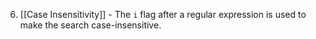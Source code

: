 
6. [[Case Insensitivity]] - The `i` flag after a regular expression is used to make the search case-insensitive.